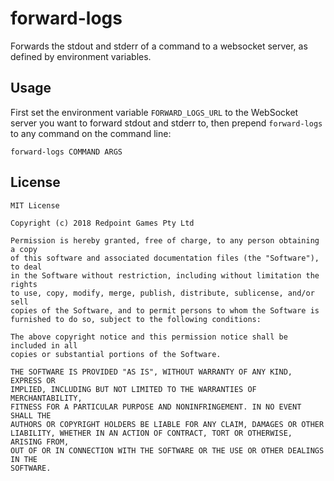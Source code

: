 # forward-logs

Forwards the stdout and stderr of a command to a websocket server, as defined by environment variables.

## Usage

First set the environment variable `FORWARD_LOGS_URL` to the WebSocket server you want to forward stdout and stderr to, then prepend `forward-logs` to any command on the command line:

```
forward-logs COMMAND ARGS
```

## License

```
MIT License

Copyright (c) 2018 Redpoint Games Pty Ltd

Permission is hereby granted, free of charge, to any person obtaining a copy
of this software and associated documentation files (the "Software"), to deal
in the Software without restriction, including without limitation the rights
to use, copy, modify, merge, publish, distribute, sublicense, and/or sell
copies of the Software, and to permit persons to whom the Software is
furnished to do so, subject to the following conditions:

The above copyright notice and this permission notice shall be included in all
copies or substantial portions of the Software.

THE SOFTWARE IS PROVIDED "AS IS", WITHOUT WARRANTY OF ANY KIND, EXPRESS OR
IMPLIED, INCLUDING BUT NOT LIMITED TO THE WARRANTIES OF MERCHANTABILITY,
FITNESS FOR A PARTICULAR PURPOSE AND NONINFRINGEMENT. IN NO EVENT SHALL THE
AUTHORS OR COPYRIGHT HOLDERS BE LIABLE FOR ANY CLAIM, DAMAGES OR OTHER
LIABILITY, WHETHER IN AN ACTION OF CONTRACT, TORT OR OTHERWISE, ARISING FROM,
OUT OF OR IN CONNECTION WITH THE SOFTWARE OR THE USE OR OTHER DEALINGS IN THE
SOFTWARE.
```
